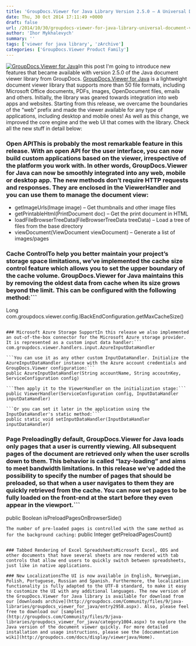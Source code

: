 ```yaml
---
title: 'GroupDocs.Viewer for Java Library Version 2.5.0 – A Universal Document Viewer for Your Web, Mobile & Desktop Apps'
date: Thu, 30 Oct 2014 17:11:49 +0000
draft: false
url: /2014/10/30/groupdocs-viewer-for-java-library-universal-document-viewer-for-your-web-mobile-desktop-apps/
author: 'Ihor Mykhalevych'
summary: ''
tags: ['viewer for java library', 'zArchive']
categories: ['GroupDocs.Viewer Product Family']
---
```


[![GroupDocs.Viewer for Java](https://blog.groupdocs.com/wp-content/uploads/sites/4/2014/06/GD_VWR_JavaIcon_1141.png)](http://groupdocs.com/java/document-viewer-library)In this post I'm going to introduce new features that became available with version 2.5.0 of the Java document viewer library from GroupDocs. [GroupDocs.Viewer for Java](http://groupdocs.com/java/document-viewer-library) is a lightweight document viewer library that supports more than 50 file formats, including Microsoft Office documents, PDFs, images, OpenDocument files, emails and others. Initially, the library was geared towards integration into web apps and websites. Starting from this release, we overcame the boundaries of the “web” prefix and made the viewer available for any type of applications, including desktop and mobile ones! As well as this change, we improved the core engine and the web UI that comes with the library. Check all the new stuff in detail below:

### Open APIThis is probably the most remarkable feature in this release. With an open API for the user interface, you can now build custom applications based on the viewer, irrespective of the platform you work with. In other words, GroupDocs.Viewer for Java can now be smoothly integrated into any web, mobile or desktop app. The new methods don’t require HTTP requests and responses. They are enclosed in the ViewerHandler and you can use them to manage the document view:

*   getImageUrls(Image image) – Get thumbnails and other image files
*   getPrintableHtml(PrintDocument doc) – Get the print document in HTML
*   loadFileBrowserTreeData(FileBrowserTreeData treeData) – Load a tree of files from the base directory
*   viewDocument(ViewDocument viewDocument) – Generate a list of images/pages

### Cache ControlTo help you better maintain your project’s storage space limitations, we’ve implemented the cache size control feature which allows you to set the upper boundary of the cache volume. GroupDocs.Viewer for Java maintains this by removing the oldest data from cache when its size grows beyond the limit. This can be configured with the following method:```
Long com.groupdocs.viewer.config.IBackEndConfiguration.getMaxCacheSize()

```GroupDocs.Viewer for Java uses it to get the cache size limit in megabytes.

### Microsoft Azure Storage SupportIn this release we also implemented an out-of-the-box connector for the Microsoft Azure storage provider. It is represented as a custom input data handler:```
com.groupdocs.viewer.handlers.input.AzureInputDataHandler

```You can use it as any other custom InputDataHandler. Initialize the AzureInputDataHandler instance with the Azure account credentials and GroupDocs.Viewer configuration:```
public AzureInputDataHandler(String accountName, String accoutnKey, ServiceConfiguration config)

```Then apply it to the ViewerHandler on the initialization stage:```
public ViewerHandler(ServiceConfiguration config, InputDataHandler inputDataHandler)

```Or you can set it later in the application using the InputDataHandler's static method:```
public static void setInputDataHandler(InputDataHandler inputDataHandler)

```

### Page PreloadingBy default, GroupDocs.Viewer for Java loads only pages that a user is currently viewing. All subsequent pages of the document are retrieved only when the user scrolls down to them. This behavior is called “lazy-loading” and aims to meet bandwidth limitations. In this release we’ve added the possibility to specify the number of pages that should be preloaded, so that when a user navigates to them they are quickly retrieved from the cache. You can now set pages to be fully loaded on the front-end at the start before they even appear in the viewport.```
public Boolean isPreloadPagesOnBrowserSide()

```The number of pre-loaded pages is controlled with the same method as for the background caching:```
public Integer getPreloadPagesCount()

```

### Tabbed Rendering of Excel SpreadsheetsMicrosoft Excel, ODS and other documents that have several sheets are now rendered with tab controls that allow end users to quickly switch between spreadsheets, just like in native applications.

### New LocalizationsThe UI is now available in English, Norwegian, Polish, Portuguese, Russian and Spanish. Furthermore, the localization functionality is fully adapted to the UTF-8 standard, to make it easy to customize the UI with any additional languages. The new version of the GroupDocs.Viewer for Java library is available for download from our [downloads archive](http://groupdocs.com/Community/files/9/java-libraries/groupdocs_viewer_for_java/entry2958.aspx). Also, please feel free to download our [samples](http://groupdocs.com/Community/files/9/java-libraries/groupdocs_viewer_for_java/category1004.aspx) to explore the Java version of the document viewer quickly. For more detailed installation and usage instructions, please see the [documentation wiki](http://groupdocs.com/docs/display/viewerjava/Home).





